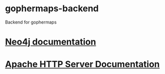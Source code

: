 # gophermaps-backend
Backend for gophermaps

# [Neo4j documentation](https://neo4j.com/docs/)

# [Apache HTTP Server Documentation](https://httpd.apache.org/docs/2.4/)
